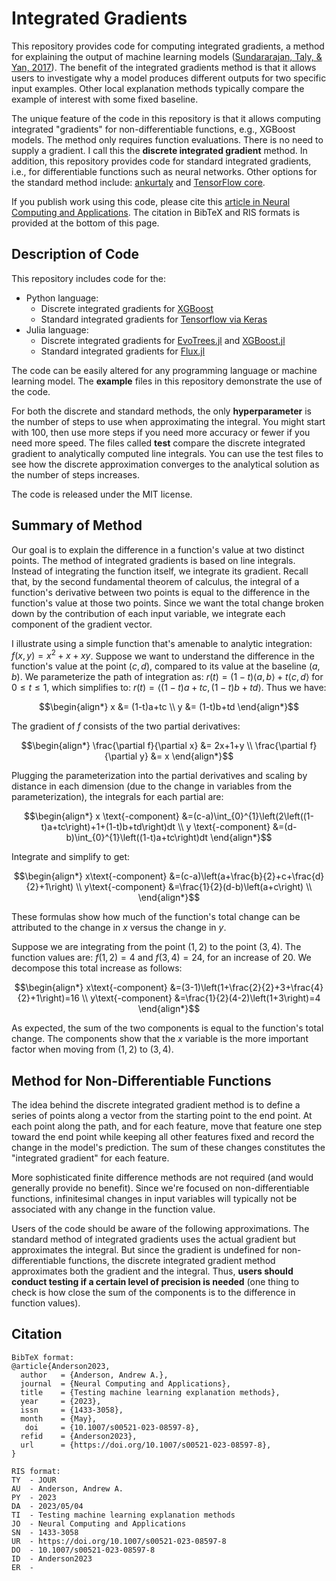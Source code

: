 # Integrated Gradients
This repository provides code for computing integrated gradients, a method for explaining the output of machine learning models ([Sundararajan, Taly, & Yan, 2017](https://arxiv.org/abs/1703.01365)). The benefit of the integrated gradients method is that it allows users to investigate why a model produces different outputs for two specific input examples. Other local explanation methods typically compare the example of interest with some fixed baseline.

The unique feature of the code in this repository is that it allows computing integrated "gradients" for non-differentiable functions, e.g., XGBoost models. The method only requires function evaluations. There is no need to supply a gradient. I call this the **discrete integrated gradient** method. In addition, this repository provides code for standard integrated gradients, i.e., for differentiable functions such as neural networks. Other options for the standard method include: [ankurtaly](https://github.com/ankurtaly/Integrated-Gradients) and [TensorFlow core](https://www.tensorflow.org/tutorials/interpretability/integrated_gradients). 

If you publish work using this code, please cite this [article in Neural Computing and Applications](https://rdcu.be/dbo4S). The citation in BibTeX and RIS formats is provided at the bottom of this page.

## Description of Code
This repository includes code for the:

* Python language:
  * Discrete integrated gradients for [XGBoost](https://github.com/dmlc/xgboost)
  * Standard integrated gradients for [Tensorflow via Keras](https://keras.io/)
* Julia language:
  * Discrete integrated gradients for [EvoTrees.jl](https://github.com/Evovest/EvoTrees.jl) and [XGBoost.jl](https://github.com/dmlc/XGBoost.jl)
  * Standard integrated gradients for [Flux.jl](https://github.com/FluxML/Flux.jl)

The code can be easily altered for any programming language or machine learning model. The **example** files in this repository demonstrate the use of the code. 

For both the discrete and standard methods, the only **hyperparameter** is the number of steps to use when approximating the integral. You might start with 100, then use more steps if you need more accuracy or fewer if you need more speed. The files called **test** compare the discrete integrated gradient to analytically computed line integrals. You can use the test files to see how the discrete approximation converges to the analytical solution as the number of steps increases.

The code is released under the MIT license.

## Summary of Method
Our goal is to explain the difference in a function's value at two distinct points. The method of integrated gradients is based on line integrals. Instead of integrating the function itself, we integrate its gradient. Recall that, by the second fundamental theorem of calculus, the integral of a function's derivative between two points is equal to the difference in the function's value at those two points. Since we want the total change broken down by the contribution of each input variable, we integrate each component of the gradient vector.

I illustrate using a simple function that's amenable to analytic integration: $f(x,y)=x^{2}+x+xy$. Suppose we want to understand the difference in the function's value at the point $(c,d)$, compared to its value at the baseline $(a,b)$. We parameterize the path of integration as: $r(t)=(1-t)\langle a,b\rangle+t\langle c,d\rangle$ for $0\leq t\leq1$, which simplifies to: $r(t)=\langle(1-t)a+tc,(1-t)b+td\rangle$. Thus we have:
```math
\begin{align*}
x &= (1-t)a+tc \\
y &= (1-t)b+td
\end{align*}
```
The gradient of $f$ consists of the two partial derivatives:
```math
\begin{align*}
\frac{\partial f}{\partial x} &= 2x+1+y \\
\frac{\partial f}{\partial y} &= x
\end{align*}
```
Plugging the parameterization into the partial derivatives and scaling by distance in each dimension (due to the change in variables from the parameterization), the integrals for each partial are:
```math
\begin{align*}
x \text{-component} &=(c-a)\int_{0}^{1}\left(2\left((1-t)a+tc\right)+1+(1-t)b+td\right)dt \\
y \text{-component} &=(d-b)\int_{0}^{1}\left((1-t)a+tc\right)dt
\end{align*}
```
Integrate and simplify to get:
```math
\begin{align*}
x\text{-component} &=(c-a)\left(a+\frac{b}{2}+c+\frac{d}{2}+1\right) \\
y\text{-component} &=\frac{1}{2}(d-b)\left(a+c\right) \\
\end{align*}
```
These formulas show how much of the function's total change can be attributed to the change in $x$ versus the change in $y$. 

Suppose we are integrating from the point $(1,2)$ to the point $(3,4)$. The function values are: $f(1,2)=4$ and $f(3,4)=24$, for an increase of $20$. We decompose this total increase as follows:
```math
\begin{align*}
x\text{-component} &=(3-1)\left(1+\frac{2}{2}+3+\frac{4}{2}+1\right)=16 \\
y\text{-component} &=\frac{1}{2}(4-2)\left(1+3\right)=4
\end{align*}
```
As expected, the sum of the two components is equal to the function's total change. The components show that the $x$ variable is the more important factor when moving from $(1,2)$ to $(3,4)$.

## Method for Non-Differentiable Functions
The idea behind the discrete integrated gradient method is to define a series of points along a vector from the starting point to the end point. At each point along the path, and for each feature, move that feature one step toward the end point while keeping all other features fixed and record the change in the model's prediction. The sum of these changes constitutes the "integrated gradient" for each feature.

More sophisticated finite difference methods are not required (and would generally provide no benefit). Since we're focused on non-differentiable functions, infinitesimal changes in input variables will typically not be associated with any change in the function value.

Users of the code should be aware of the following approximations. The standard method of integrated gradients uses the actual gradient but approximates the integral. But since the gradient is undefined for non-differentiable functions, the discrete integrated gradient method approximates both the gradient and the integral. Thus, **users should conduct testing if a certain level of precision is needed** (one thing to check is how close the sum of the components is to the difference in function values).

## Citation
```
BibTeX format:
@article{Anderson2023,
  author   = {Anderson, Andrew A.},
  journal  = {Neural Computing and Applications},
  title    = {Testing machine learning explanation methods},
  year     = {2023},
  issn     = {1433-3058},
  month    = {May},
   doi     = {10.1007/s00521-023-08597-8},
  refid    = {Anderson2023},
  url      = {https://doi.org/10.1007/s00521-023-08597-8},
}

RIS format:
TY  - JOUR
AU  - Anderson, Andrew A.
PY  - 2023
DA  - 2023/05/04
TI  - Testing machine learning explanation methods
JO  - Neural Computing and Applications
SN  - 1433-3058
UR  - https://doi.org/10.1007/s00521-023-08597-8
DO  - 10.1007/s00521-023-08597-8
ID  - Anderson2023
ER  - 
```
